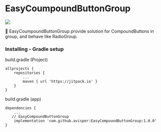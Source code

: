 # EasyCoumpoundButtonGroup
[![](https://jitpack.io/v/avisper/EasyCompoundButtonGroup.svg)](https://jitpack.io/#avisper/EasyCompoundButtonGroup)

:vertical_traffic_light: EasyCoumpoundButtonGroup provide solution for CompoundButtons in group, and behave like RadioGroup.


### Installing - Gradle setup

build.gradle (Project)
```
allprojects {
    repositories {
        ...
        maven { url 'https://jitpack.io' }
    }
}
```
build.gradle (app)
```
dependencies {
    ...
   // EasyCompoundButtonGroup
    implementation 'com.github.avisper:EasyCompoundButtonGroup:1.0.0'
}
```
